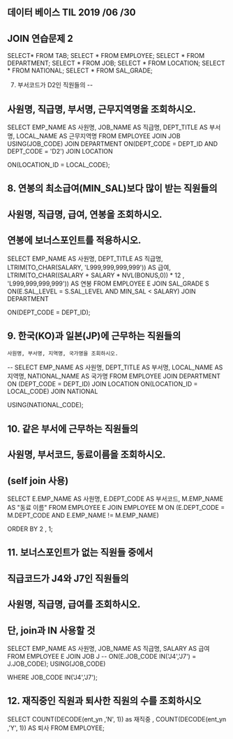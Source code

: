 ## 데이터 베이스 TIL 2019 /06 /30

 JOIN 연습문제 2
--
SELECT* FROM TAB;
SELECT * FROM EMPLOYEE;
SELECT * FROM DEPARTMENT;
SELECT * FROM JOB;
SELECT * FROM LOCATION;
SELECT * FROM NATIONAL;
SELECT * FROM SAL_GRADE;

 7. 부서코드가 D2인 직원들의 
--

사원명, 직급명, 부서명, 근무지역명을 조회하시오.
--

SELECT 
  EMP_NAME AS 사원명,
  JOB_NAME AS 직급명,
  DEPT_TITLE AS 부서명,
  LOCAL_NAME AS 근무지역명
 FROM EMPLOYEE 
  JOIN JOB 
  USING(JOB_CODE)
  JOIN DEPARTMENT 
   ON(DEPT_CODE = DEPT_ID
   AND DEPT_CODE = 'D2')
   JOIN LOCATION

  ON(LOCATION_ID = LOCAL_CODE);

## 8. 연봉의 최소급여(MIN_SAL)보다 많이 받는 직원들의

##  사원명, 직급명, 급여, 연봉을 조회하시오.

  연봉에 보너스포인트를 적용하시오.
--
SELECT
  EMP_NAME AS 사원명,
  DEPT_TITLE AS 직급명,
  LTRIM(TO_CHAR(SALARY, 'L999,999,999,999')) AS 급여,
  LTRIM(TO_CHAR((SALARY + SALARY * NVL(BONUS,0)) * 12 , 'L999,999,999,999')) AS 연봉
  FROM EMPLOYEE E
  JOIN SAL_GRADE S
  ON(E.SAL_LEVEL =  S.SAL_LEVEL
  AND MIN_SAL < SALARY)
  JOIN DEPARTMENT 

  ON(DEPT_CODE = DEPT_ID);

##  9. 한국(KO)과 일본(JP)에 근무하는 직원들의 

    사원명, 부서명, 지역명, 국가명을 조회하시오.
--
SELECT
 EMP_NAME AS 사원명,
 DEPT_TITLE AS 부서명,
 LOCAL_NAME AS 지역명,
 NATIONAL_NAME AS 국가명
 FROM EMPLOYEE
 JOIN DEPARTMENT
 ON (DEPT_CODE = DEPT_ID)
 JOIN LOCATION
 ON(LOCATION_ID = LOCAL_CODE)
 JOIN NATIONAL

  USING(NATIONAL_CODE);

## 10. 같은 부서에 근무하는 직원들의

##  사원명, 부서코드, 동료이름을 조회하시오.

 (self join 사용)
--
SELECT
 E.EMP_NAME AS 사원명,
 E.DEPT_CODE AS 부서코드,
 M.EMP_NAME AS "동료 이름"
  FROM EMPLOYEE E
  JOIN EMPLOYEE M
  ON (E.DEPT_CODE = M.DEPT_CODE
  AND E.EMP_NAME != M.EMP_NAME)

 ORDER BY 2 , 1;

## 11. 보너스포인트가 없는 직원들 중에서

##  직급코드가 J4와 J7인 직원들의 

## 사원명, 직급명, 급여를 조회하시오.

단, join과 IN 사용할 것
--
SELECT
 EMP_NAME AS 사원명,
 JOB_NAME AS 직급명,
 SALARY AS 급여 
 FROM EMPLOYEE E
 JOIN JOB J
-- ON(E.JOB_CODE IN('J4','J7') = J.JOB_CODE);
  USING(JOB_CODE)

 WHERE JOB_CODE IN('J4','J7');

## 12. 재직중인 직원과 퇴사한 직원의 수를 조회하시오
SELECT
 COUNT(DECODE(ent_yn ,'N', 1)) as 재직중 ,
 COUNT(DECODE(ent_yn ,'Y', 1)) AS 퇴사
FROM EMPLOYEE;
